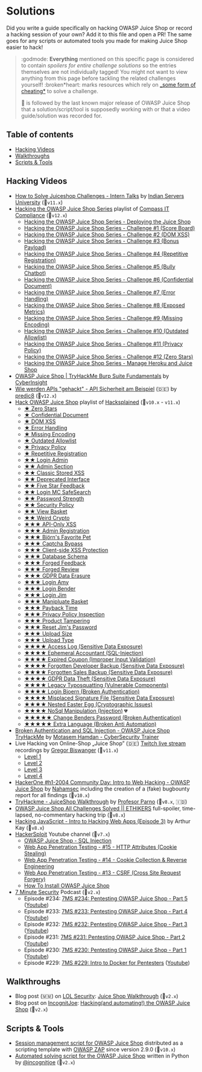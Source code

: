 # Solutions

Did you write a guide specifically on hacking OWASP Juice Shop or record a hacking session of your own? Add it to this
file and open a PR! The same goes for any scripts or automated tools you made for making Juice Shop easier to hack!

> :godmode: **Everything** mentioned on this specific page is considered
> to contain _spoilers for entire challenge solutions_ so the entries
> themselves are not individually tagged! You might not want to view
> anything from this page before tackling the related challenges
> yourself! :broken*heart: marks resources which rely on
> [\_some form of cheating*](https://pwning.owasp-juice.shop/part1/rules.html#%E2%9D%8C-things-considered-cheating)
> to solve a challenge.
>
> 🧃 is followed by the last known major release of OWASP Juice Shop
> that a solution/script/tool is supposedly working with or that a video
> guide/solution was recorded for.

## Table of contents

- [Hacking Videos](#hacking-videos)
- [Walkthroughs](#walkthroughs)
- [Scripts & Tools](#scripts--tools)

## Hacking Videos

- [How to Solve Juiceshop Challenges - Intern Talks](https://www.youtube.com/watch?v=dqxdbIWFD5c) by [Indian Servers University](https://www.youtube.com/c/IndianServersUniversity) (🧃`v11.x`)
- [Hacking the OWASP Juice Shop Series](https://www.youtube.com/playlist?list=PLcsrjMNFrcmbAFV8BxDKXZCcPrOlaYfWK) playlist of [Compass IT Compliance](https://www.youtube.com/channel/UCccfSU7EGGTS76hz2i6qdrg) (🧃`v12.x`)
  - [Hacking the OWASP Juice Shop Series - Deploying the Juice Shop](https://youtu.be/qjrEMEztxWM)
  - [Hacking the OWASP Juice Shop Series - Challenge #1 (Score Board)](https://youtu.be/3TKm5T0ul5Y)
  - [Hacking the OWASP Juice Shop Series - Challenge #2 (DOM XSS)](https://youtu.be/qTm52tJu4i4)
  - [Hacking the OWASP Juice Shop Series - Challenge #3 (Bonus Payload)](https://youtu.be/GoZbpBY6R1E)
  - [Hacking the OWASP Juice Shop Series - Challenge #4 (Repetitive Registration)](https://youtu.be/hRF1StzaXo4)
  - [Hacking the OWASP Juice Shop Series - Challenge #5 (Bully Chatbot)](https://youtu.be/dTm_55SUW88)
  - [Hacking the OWASP Juice Shop Series - Challenge #6 (Confidential Document)](https://youtu.be/pt6a5-O90G4)
  - [Hacking the OWASP Juice Shop Series - Challenge #7 (Error Handling)](https://youtu.be/aFJzZJcxVd8)
  - [Hacking the OWASP Juice Shop Series - Challenge #8 (Exposed Metrics)](https://youtu.be/PuU2deMxj3E)
  - [Hacking the OWASP Juice Shop Series - Challenge #9 (Missing Encoding)](https://youtu.be/40ndR8btKaU)
  - [Hacking the OWASP Juice Shop Series - Challenge #10 (Outdated Allowlist)](https://youtu.be/diXuxUxLmXU)
  - [Hacking the OWASP Juice Shop Series - Challenge #11 (Privacy Policy)](https://youtu.be/C3Qeyh3_xOA)
  - [Hacking the OWASP Juice Shop Series - Challenge #12 (Zero Stars)](https://youtu.be/aJOvzpOdAC0)
  - [Hacking the OWASP Juice Shop Series - Manage Heroku and Juice Shop](https://youtu.be/5jerMnM0vXw)
- [OWASP Juice Shop | TryHackMe Burp Suite Fundamentals](https://youtu.be/6n1pI9dJpW4) by [CyberInsight](https://www.youtube.com/channel/UCmJJUewPWfnyzvZRrFHlykA)
- [Wie werden APIs "gehackt" - API Sicherheit am Beispiel](https://youtu.be/wGtS5qQ0bC0) (:de:)
  by
  [predic8](https://www.youtube.com/channel/UC9ONq2LjrImWzWrWf6MYd2A) (🧃`v12.x`)
- [Hack OWASP Juice Shop](https://www.youtube.com/watch?v=0YSNRz0NRt8&list=PL8j1j35M7wtKXpTBE6V1RlN_pBZ4StKZw)
  playlist of
  [Hacksplained](https://www.youtube.com/channel/UCyv6ItVqQPnlFFi2zLxlzXA)
  (🧃`v10.x` - `v11.x`)
  - [★ Zero Stars](https://youtu.be/0YSNRz0NRt8)
  - [★ Confidential Document](https://youtu.be/Yi7OiMtzGXc)
  - [★ DOM XSS](https://youtu.be/BuVxyBo05F8)
  - [★ Error Handling](https://youtu.be/WGafQnjSMk4)
  - [★ Missing Encoding](https://youtu.be/W7Bt2AmYtao)
  - [★ Outdated Allowlist](https://youtu.be/TEdZAXuTfpk)
  - [★ Privacy Policy](https://youtu.be/f5tM_4vBq-w)
  - [★ Repetitive Registration](https://youtu.be/mHjYOtKGYQM)
  - [★★ Login Admin](https://youtu.be/LuU1fSuc7Gg)
  - [★★ Admin Section](https://youtu.be/BPLhu354esc)
  - [★★ Classic Stored XSS](https://youtu.be/dxzU6djocJQ)
  - [★★ Deprecated Interface](https://youtu.be/yQ40B_eSj48)
  - [★★ Five Star Feedback](https://youtu.be/9BsfRJA_-ik)
  - [★★ Login MC SafeSearch](https://youtu.be/8VhGBdVK9ik)
  - [★★ Password Strength](https://youtu.be/fnuz-3QM8ac)
  - [★★ Security Policy](https://youtu.be/_h829JTNtKo)
  - [★★ View Basket](https://youtu.be/hBbdxn3-aiU)
  - [★★ Weird Crypto](https://youtu.be/GWJouiMUJno)
  - [★★★ API-Only XSS](https://youtu.be/aGjLR4uc0ys)
  - [★★★ Admin Registration](https://youtu.be/-H3Ngs-S0Ms)
  - [★★★ Björn's Favorite Pet](https://youtu.be/a0k465G8Zkc)
  - [★★★ Captcha Bypass](https://youtu.be/pgGVVOhIiaM)
  - [★★★ Client-side XSS Protection](https://youtu.be/bNjsjs0T0_k)
  - [★★★ Database Schema](https://youtu.be/0-D-e66U2Z0)
  - [★★★ Forged Feedback](https://youtu.be/99iKTSkZ814)
  - [★★★ Forged Review](https://youtu.be/k2abfhtuU9c)
  - [★★★ GDPR Data Erasure](https://youtu.be/zBTYSpp41u8)
  - [★★★ Login Amy](https://youtu.be/ICln3xcVxzI)
  - [★★★ Login Bender](https://youtu.be/a6kh9fL77A0)
  - [★★★ Login Jim](https://youtu.be/zJpJibswGWA)
  - [★★★ Manipluate Basket](https://youtu.be/pdtDtmIiSOQ)
  - [★★★ Payback Time](https://youtu.be/QN4f00VsXn4)
  - [★★★ Privacy Policy Inspection](https://youtu.be/5DUXTmp5KbI)
  - [★★★ Product Tampering](https://youtu.be/G4UKdotkyu8)
  - [★★★ Reset Jim's Password](https://youtu.be/qYVlxeKVhgA)
  - [★★★ Upload Size](https://youtu.be/5pcAPUihhWA)
  - [★★★ Upload Type](https://youtu.be/4FPyMdyVt2s)
  - [★★★★ Access Log (Sensitive Data Exposure)](https://youtu.be/RBTfGk-ZwnY)
  - [★★★★ Ephemeral Accountant (SQL-Injection)](https://youtu.be/rD-_fRDHf9o)
  - [★★★★ Expired Coupon (Improper Input Validation)](https://youtu.be/4cWTUdTvTZg)
  - [★★★★ Forgotten Developer Backup (Sensitive Data Exposure)](https://youtu.be/YvkuVZ6r2Rg)
  - [★★★★ Forgotten Sales Backup (Sensitive Data Exposure)](https://youtu.be/5g4WRASni6g)
  - [★★★★ GDPR Data Theft (Sensitive Data Exposure)](https://youtu.be/GPW90c4Ahbc)
  - [★★★★ Legacy Typosquatting (Vulnerable Components)](https://youtu.be/HqkGeWtwiHY)
  - [★★★★ Login Bjoern (Broken Authentication)](https://youtu.be/pmBJ1ZAlpF8)
  - [★★★★ Misplaced Signature File (Sensitive Data Exposure)](https://youtu.be/56qHiwxTjYY)
  - [★★★★ Nested Easter Egg (Cryptographic Issues)](https://youtu.be/yvatrnWvcGE)
  - [★★★★ NoSql Manipulation (Injection)](https://youtu.be/frymuDxKwmc)
    :broken_heart:
  - [★★★★★ Change Benders Password (Broken Authentication)](https://youtu.be/J3BSi-z9_7I)
  - [★★★★★ Extra Language (Broken Anti Automation)](https://youtu.be/KU2LzxABetk)
- [Broken Authentication and SQL Injection - OWASP Juice Shop TryHackMe](https://youtu.be/W4MXUnZB2jc)
  by
  [Motasem Hamdan - CyberSecurity Trainer](https://www.youtube.com/channel/UCNSdU_1ehXtGclimTVckHmQ)
- Live Hacking von Online-Shop „Juice Shop” (:de:)
  [Twitch live stream](https://www.twitch.tv/GregorBiswanger) recordings by
  [Gregor Biswanger](https://www.youtube.com/channel/UCGMA9qDbIQ-EhgLD-ZrsHWw)
  (🧃`v11.x`)
  - [Level 1](https://youtu.be/ccy-eKYpdbk)
  - [Level 2](https://youtu.be/KtMPEDJx0Sg)
  - [Level 3](https://youtu.be/aqXfFVHJ91g)
  - [Level 4](https://youtu.be/jfe-iEePlTc)
- [HackerOne #h1-2004 Community Day: Intro to Web Hacking - OWASP Juice Shop](https://youtu.be/KmlwIwG7Kv4)
  by [Nahamsec](https://twitch.tv/nahamsec) including the creation of a
  (fake) bugbounty report for all findings (🧃`v10.x`)
- [TryHackme - JuiceShop Walkthrough](https://youtu.be/3yYNvRVlKmo) by
  [Profesor Parno](https://www.youtube.com/channel/UCcBThq4OKjox_kfPkG1BF0Q)
  (🧃`v8.x`, 🇮🇩)
- [OWASP Juice Shop All Challenges Solved || ETHIKERS](https://youtu.be/Fjdhf6OHgRk)
  full-spoiler, time-lapsed, no-commentary hacking trip (🧃`v8.x`)
- [Hacking JavaScript - Intro to Hacking Web Apps (Episode 3)](https://youtu.be/ejB1i5n_d7o)
  by Arthur Kay (🧃`v8.x`)
- [HackerSploit](https://www.youtube.com/channel/UC0ZTPkdxlAKf-V33tqXwi3Q)
  Youtube channel (🧃`v7.x`)
  - [OWASP Juice Shop - SQL Injection](https://youtu.be/nH4r6xv-qGg)
  - [Web App Penetration Testing - #15 - HTTP Attributes (Cookie Stealing)](https://youtu.be/8s3ChNKU85Q)
  - [Web App Penetration Testing - #14 - Cookie Collection & Reverse Engineering](https://youtu.be/qtr0qtptYys)
  - [Web App Penetration Testing - #13 - CSRF (Cross Site Request Forgery)](https://youtu.be/TwG0Rd0hr18)
  - [How To Install OWASP Juice Shop](https://youtu.be/tvNKp1QXV_8)
- [7 Minute Security](https://7ms.us) Podcast (🧃`v2.x`)
  - Episode #234:
    [7MS #234: Pentesting OWASP Juice Shop - Part 5](https://7ms.us/7ms-234-pentesting-owasp-juice-shop-part5/)
    ([Youtube](https://www.youtube.com/watch?v=lGVAXCfFwv0))
  - Episode #233:
    [7MS #233: Pentesting OWASP Juice Shop - Part 4](https://7ms.us/7ms-233-pentesting-owasp-juice-shop-part-4/)
    ([Youtube](https://www.youtube.com/watch?v=1hhd9EwX7h0))
  - Episode #232:
    [7MS #232: Pentesting OWASP Juice Shop - Part 3](https://7ms.us/7ms-232-pentesting-owasp-juice-shop-part-3/)
    ([Youtube](https://www.youtube.com/watch?v=F8iRF2d-YzE))
  - Episode #231:
    [7MS #231: Pentesting OWASP Juice Shop - Part 2](https://7ms.us/7ms-231-pentesting-owasp-juice-shop-part-2/)
    ([Youtube](https://www.youtube.com/watch?v=523l4Pzhimc))
  - Episode #230:
    [7MS #230: Pentesting OWASP Juice Shop - Part 1](https://7ms.us/7ms-230-pentesting-owasp-juice-shop-part-1/)
    ([Youtube](https://www.youtube.com/watch?v=Cz37iejTsH4))
  - Episode #229:
    [7MS #229: Intro to Docker for Pentesters](https://7ms.us/7ms-229-intro-to-docker-for-pentesters/)
    ([Youtube](https://youtu.be/WIpxvBpnylI?t=407))

## Walkthroughs

- Blog post (:myanmar:) on [LOL Security](http://location-href.com/):
  [Juice Shop Walkthrough](http://location-href.com/owasp-juice-shop-walkthroughs/)
  (🧃`v2.x`)
- Blog post on [IncognitJoe](https://incognitjoe.github.io/):
  [Hacking(and automating!) the OWASP Juice Shop](https://incognitjoe.github.io/hacking-the-juice-shop.html)
  (🧃`v2.x`)

## Scripts & Tools

- [Session management script for OWASP Juice Shop](https://github.com/zaproxy/zaproxy/blob/master/zap/src/main/dist/scripts/templates/session/Juice%20Shop%20Session%20Management.js)
  distributed as a scripting template with
  [OWASP ZAP](https://github.com/zaproxy/zaproxy) since version 2.9.0
  (🧃`v10.x`)
- [Automated solving script for the OWASP Juice Shop](https://github.com/incognitjoe/juice-shop-solver)
  written in Python by [@incognitjoe](https://github.com/incognitjoe)
  (🧃`v2.x`)
